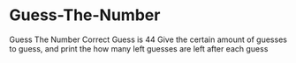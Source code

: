 # Guess-The-Number
Guess The Number
Correct Guess is 44
Give the certain amount of guesses to guess, and print the how many left guesses are left after each guess
